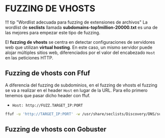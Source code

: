 # FUZZING DE VHOSTS

!!! tip "Wordlist adecuada para fuzzing de extensiones de archivos"
    La wordlist de **seclists** llamada **subdomains-top1million-20000.txt** es una de las mejores para empezar este tipo de fuzzing.

El **fuzzing de vhosts** se centra en detectar configuraciones de servidores web que utilizan **virtual hosting**. En este caso, un mismo servidor puede alojar múltiples sitios web, diferenciados por el valor del encabezado `Host` en las peticiones HTTP.

## Fuzzing de vhosts con Ffuf
A diferencia del fuzzing de subdominios, en el fuzzing de vhosts el fuzzing se va a realizar en el header `Host` en lugar de la URL. Para ello primero tenemos que pasar dicho header con ffuf.

* `Host: http://FUZZ.TARGET_IP:PORT`

``` sh
ffuf -u 'http://TARGET_IP:PORT' -w /usr/share/seclists/Discovery/DNS/subdomains-top1million-20000.txt:FUZZ -H 'Host: FUZZ.TARGET_IP'
```


## Fuzzing de vhosts con Gobuster
